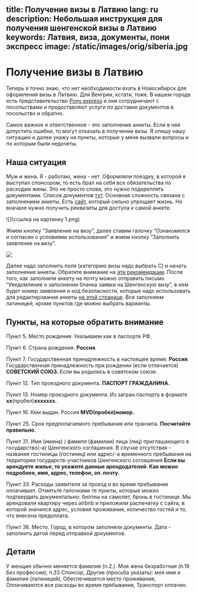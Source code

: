 title: Получение визы в Латвию
lang: ru
description: Небольшая инструкция для получения шенгенской визы в Латвию
keywords: Латвия, виза, документы, пони экспресс
image: /static/images/orig/siberia.jpg
---
# Получение визы в Латвию
Теперь я точно знаю, что нет необходимости ехать в Новосибирск для оформления визы в Латвию. Для Венгрии, кстати, тоже. В нашем городе есть представительство [Pony express](http://www.pony-visa.com/) и они сотрудничают с посольствами и предоставляют услуги по доставке документов в посольство и обратно. 

Самое важное и ответственное - это заполнение анкеты. Если в ней допустить ошибки, то могут отказать в получении визы. Я опишу нашу ситуацию и далее укажу на пункты, которые у меня вызвали вопросы и по которым были недочеты.

## Наша ситуация
Муж и жена. Я - работаю, жена - нет. Оформляли поездку, в которой я выступал спонсором, то есть брал на себя все обязательства по расходам жены. Это не просто слова, это нужно подкреплять документами. Список документов [тут](https://latvia.pony-visa.ru/ru/node/44). Основная сложность связана с заполнением анкеты. Есть [сайт](https://epak.pmlp.gov.lv/NVIS.EService001.WebSite/), который сильно упрощает жизнь. Но вначале нужно получить реквизиты для доступа к самой анкете.

![](ссылка на картинку 1.png)

Жмем кнопку “Заявление на визу”, далее ставим галочку “Ознакомился и согласен с условиями использования” и жмем кнопку “Заполнить заявление на визу”.

![](https://d2mxuefqeaa7sj.cloudfront.net/s_A70E202C596FFE58648EE7C8C5D90A32A58FAB04812D48004450BD773C1801DC_1552222543020_2.png)

Далее надо заполнить поля (категорию визы надо выбрать C) и начать заполнение анкеты. Обратите внимание на [эти рекомендации](https://epak.pmlp.gov.lv/NVIS.EService001.WebSite/Help/RUSS_help.html). После того, как заполнили анкету на почту можно отправить письмо “Уведомление о заполнении бланка заявки на Шенгенскую визу”, в нем будет номер заявления и код безопасности, которые надо использовать для редактирования анкеты [на этой странице](https://epak.pmlp.gov.lv/NVIS.EService001.WebSite/ApplicationInquiryLogin.aspx). Все заполняем латиницей, кроме пунктов где можно выбрать варианты.

## Пункты, на которые обратить внимание

Пункт 5. Место рождения. Указываем как в паспорте РФ.

Пункт 6. Страна рождения. **Россия**.

Пункт 7. Государственная принадлежность в настоящее время. **Россия**. Государственная принадлежность при рождении (если отличается) **СОВЕТСКИЙ СОЮЗ.** Если вы родились в советском союзе.

Пункт 12. Тип проездного документа. **ПАСПОРТ ГРАЖДАНИНА.**

Пункт 13. Номер проездного документа. Из загран.паспорта в формате **хх**(пробел)**ххххххх.**

Пункт 16. Кем выдан. Россия **MVD(пробел)номер.**

Пункт 25. Срок предполагаемого пребывания или транзита. **Посчитайте правильно.**

Пункт 31. Имя (имена) / фамиля (фамилии) лица (лиц) приглашающего в государство(-а) Шенгенского соглашения. В случае отсутствия - название гостиницы (гостиниц) или адрес/-а временного пребывания на территории государств-участников Шенгенского соглашения
**Если вы арендуете жилье, то укажите данные арендодателей. Как можно подробнее, имя, адрес, телефон, эл. почту.**

Пункт 33. Расходы заявителя за проезд и во время пребывания оплачивает. Отметьте галочками те пункты, которые можно подтвердить документально: билтеы на самолет, бронь в гостинице. Мы арендовали квартиру через airbnb и приложили распечатку с сайта, в которой значился адрес, условия проживания, количество гостей и то, что внесена предоплата.

Пункт 36. Место. Город, в котором заполняли документы. Дата - заполнить датой перед отправкой документов.

## Детали
У женщин обычно меняется фамилия (п.2.). Моя жена безработная (п.19  Без профессии), п.33 Спонсор, Другие (просьба указать): мое имя и фамилия (латиницей), Обеспечивается место проживания, Оплачиваются все расходы во время пребывания, Транспорт оплачен.
